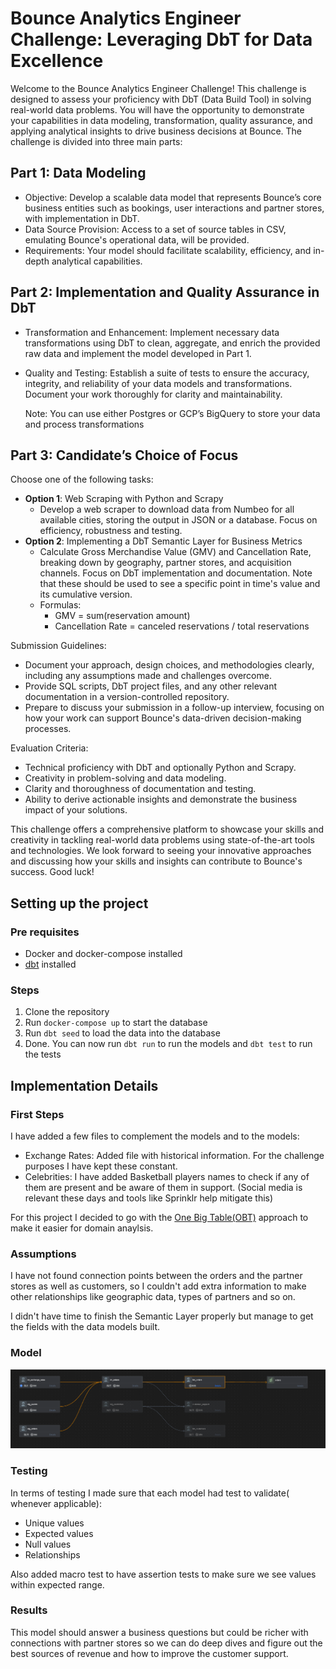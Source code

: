 # Bounce Analytics Engineer Challenge: Leveraging DbT for Data Excellence

Welcome to the Bounce Analytics Engineer Challenge! This challenge is designed to assess your proficiency with DbT (Data Build Tool) in solving real-world data problems. You will have the opportunity to demonstrate your capabilities in data modeling, transformation, quality assurance, and applying analytical insights to drive business decisions at Bounce. The challenge is divided into three main parts:

## Part 1: Data Modeling

- Objective: Develop a scalable data model that represents Bounce’s core business entities such as bookings, user interactions and partner stores, with implementation in DbT.
- Data Source Provision: Access to a set of source tables in CSV, emulating Bounce's operational data, will be provided.
- Requirements: Your model should facilitate scalability, efficiency, and in-depth analytical capabilities.

## Part 2: Implementation and Quality Assurance in DbT

- Transformation and Enhancement: Implement necessary data transformations using DbT to clean, aggregate, and enrich the provided raw data and implement the model developed in Part 1.
- Quality and Testing: Establish a suite of tests to ensure the accuracy, integrity, and reliability of your data models and transformations. Document your work thoroughly for clarity and maintainability.

  Note: You can use either Postgres or GCP’s BigQuery to store your data and process transformations

## Part 3: Candidate’s Choice of Focus

Choose one of the following tasks:

- **Option 1**: Web Scraping with Python and Scrapy
  - Develop a web scraper to download data from Numbeo for all available cities, storing the output in JSON or a database. Focus on efficiency, robustness and testing.
- **Option 2**: Implementing a DbT Semantic Layer for Business Metrics
  - Calculate Gross Merchandise Value (GMV) and Cancellation Rate, breaking down by geography, partner stores, and acquisition channels. Focus on DbT implementation and documentation. Note that these should be used to see a specific point in time's value and its cumulative version.
  - Formulas:
    - GMV = sum(reservation amount)
    - Cancellation Rate = canceled reservations / total reservations

Submission Guidelines:

- Document your approach, design choices, and methodologies clearly, including any assumptions made and challenges overcome.
- Provide SQL scripts, DbT project files, and any other relevant documentation in a version-controlled repository.
- Prepare to discuss your submission in a follow-up interview, focusing on how your work can support Bounce's data-driven decision-making processes.

Evaluation Criteria:

- Technical proficiency with DbT and optionally Python and Scrapy.
- Creativity in problem-solving and data modeling.
- Clarity and thoroughness of documentation and testing.
- Ability to derive actionable insights and demonstrate the business impact of your solutions.

This challenge offers a comprehensive platform to showcase your skills and creativity in tackling real-world data problems using state-of-the-art tools and technologies. We look forward to seeing your innovative approaches and discussing how your skills and insights can contribute to Bounce's success.
Good luck!

## Setting up the project

### Pre requisites

- Docker and docker-compose installed
- [dbt](https://docs.getdbt.com/docs/installation) installed

### Steps

1. Clone the repository
2. Run `docker-compose up` to start the database
3. Run `dbt seed` to load the data into the database
4. Done. You can now run `dbt run` to run the models and `dbt test` to run the tests

## Implementation Details

### First Steps

I have added a few files to complement the models and to the models:

- Exchange Rates: Added file with historical information. For the challenge purposes I have kept these constant.
- Celebrities: I have added Basketball players names to check if any of them are present and be aware of them in support. (Social media is relevant these days and tools like Sprinklr help mitigate this)

For this project I decided to go with the [One Big Table(OBT)](https://dataengineering.wiki/Concepts/One+Big+Table) approach to make it easier for domain anaylsis.

### Assumptions

I have not found connection points between the orders and the partner stores as well as customers, so I couldn't add extra information to make other relationships like geographic data, types of partners and so on.

I didn't have time to finish the Semantic Layer properly but manage to get the fields with the data models built.

### Model

![Lineage Image](lineage.png)

### Testing

In terms of testing I made sure that each model had test to validate( whenever applicable):

- Unique values
- Expected values
- Null values
- Relationships

Also added macro test to have assertion tests to make sure we see values within expected range.

### Results

This model should answer a business questions but could be richer with connections with partner stores so we can do deep dives and figure out the best sources of revenue and how to improve the customer support.
